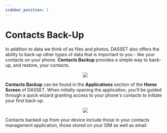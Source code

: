 ```yaml
---
sidebar_position: 1
---
```


# Contacts Back-Up
In addition to data we think of as files and photos, DASSET also offers the ability to back-up other types of data that is important to you - like your contacts on your phone.  **Contacts Backup** provides a simple way to back-up, and restore, your contacts.

<p align="center">
<img src={require("./contacts-backup.png").default} style={{transform:'scale(.75)'}} />
</p>

**Contacts Backup** can be found in the **Applications** section of the **Home Screen** of DASSET.  When initially opening the application, you'll be guided through a quick wizard granting access to your phone's contacts to initiate your first back-up.

<p align="center">
<img src={require("./contacts-backup.gif").default} style={{transform:'scale(1.0)'}} />
</p>

Contacts backed-up from your device include those in your contacts management application, those stored on your SIM as well as email.